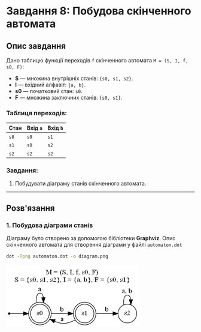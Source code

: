 # Завдання 8: Побудова скінченного автомата

## Опис завдання

Дано таблицю функції переходів `f` скінченного автомата `M = (S, I, f, s0, F)`:
- **S** — множина внутрішніх станів: `{s0, s1, s2}`.
- **I** — вхідний алфавіт: `{a, b}`.
- **s0** — початковий стан: `s0`.
- **F** — множина заключних станів: `{s0, s1}`.

### Таблиця переходів:

| Стан | Вхід `a` | Вхід `b` |
|------|----------|----------|
| `s0` | `s0`     | `s1`     |
| `s1` | `s0`     | `s2`     |
| `s2` | `s2`     | `s2`     |

### Завдання:
1. Побудувати діаграму станів скінченного автомата.

---

## Розв'язання

### 1. Побудова діаграми станів

Діаграму було створено за допомогою бібліотеки **Graphviz**.
Опис скінченного автомата для створення діаграми у файлі `automaton.dot`

```bash
dot -Tpng automaton.dot -o diagram.png
```

![diagram.png](diagram.png)


